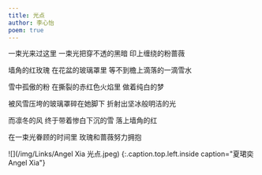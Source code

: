 ```yaml
---
title: 光点
author: 李心怡
poem: true
--- 
```


一束光来过这里
一束光把穿不透的黑暗
印上缠绕的粉蔷薇

墙角的红玫瑰
在花盆的玻璃罩里
等不到檐上滴落的一滴雪水

雪中孤傲的粉
在撕裂的赤红色火焰里
做着纯白的梦

被风雪压垮的玻璃罩碎在她脚下
折射出坚冰般明洁的光

而凛冬的风
终于带着惨白下沉的雪
落上墙角的红

在一束光眷顾的时间里
玫瑰和蔷薇努力拥抱

![](/img/Links/Angel Xia 光点.jpeg) 
{:.caption.top.left.inside caption="夏珺奕 Angel Xia"}
